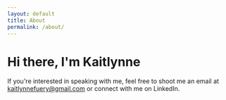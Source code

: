 ```yaml
---
layout: default
title: About
permalink: /about/
---
```


# Hi there, I'm Kaitlynne

If you're interested in speaking with me, feel free to shoot me an email at kaitlynnefuery@gmail.com or connect with me on LinkedIn.